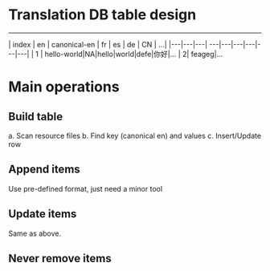 
# Translation DB table design
-----------------------------------
| index | en | canonical-en | fr | es | de | CN | ...|
|---|---|---| ---|---|---|---|---|---|
| 1 | hello-world|NA|hello|world|defe|你好|...
| 2| feageg|...

# Main operations
## Build table
a. Scan resource files
b. Find key (canonical en) and values
c. Insert/Update row

## Append items
Use pre-defined format, just need a minor tool

## Update items
Same as above.

## Never remove items
